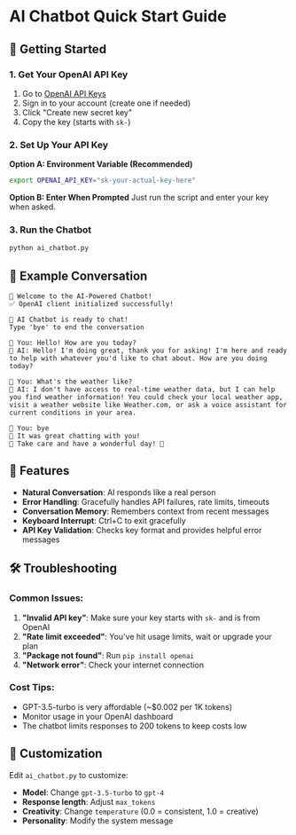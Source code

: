 # AI Chatbot Quick Start Guide

## 🚀 Getting Started

### 1. Get Your OpenAI API Key
1. Go to [OpenAI API Keys](https://platform.openai.com/api-keys)
2. Sign in to your account (create one if needed)
3. Click "Create new secret key"
4. Copy the key (starts with `sk-`)

### 2. Set Up Your API Key

**Option A: Environment Variable (Recommended)**
```bash
export OPENAI_API_KEY="sk-your-actual-key-here"
```

**Option B: Enter When Prompted**
Just run the script and enter your key when asked.

### 3. Run the Chatbot
```bash
python ai_chatbot.py
```

## 💬 Example Conversation

```
🤖 Welcome to the AI-Powered Chatbot!
✅ OpenAI client initialized successfully!

🤖 AI Chatbot is ready to chat!
Type 'bye' to end the conversation

👤 You: Hello! How are you today?
🤖 AI: Hello! I'm doing great, thank you for asking! I'm here and ready to help with whatever you'd like to chat about. How are you doing today?

👤 You: What's the weather like?
🤖 AI: I don't have access to real-time weather data, but I can help you find weather information! You could check your local weather app, visit a weather website like Weather.com, or ask a voice assistant for current conditions in your area.

👤 You: bye
🤖 It was great chatting with you!
🤖 Take care and have a wonderful day! 👋
```

## 🔧 Features

- **Natural Conversation**: AI responds like a real person
- **Error Handling**: Gracefully handles API failures, rate limits, timeouts
- **Conversation Memory**: Remembers context from recent messages
- **Keyboard Interrupt**: Ctrl+C to exit gracefully
- **API Key Validation**: Checks key format and provides helpful error messages

## 🛠️ Troubleshooting

### Common Issues:

1. **"Invalid API key"**: Make sure your key starts with `sk-` and is from OpenAI
2. **"Rate limit exceeded"**: You've hit usage limits, wait or upgrade your plan
3. **"Package not found"**: Run `pip install openai`
4. **"Network error"**: Check your internet connection

### Cost Tips:
- GPT-3.5-turbo is very affordable (~$0.002 per 1K tokens)
- Monitor usage in your OpenAI dashboard
- The chatbot limits responses to 200 tokens to keep costs low

## 🎯 Customization

Edit `ai_chatbot.py` to customize:
- **Model**: Change `gpt-3.5-turbo` to `gpt-4`
- **Response length**: Adjust `max_tokens`
- **Creativity**: Change `temperature` (0.0 = consistent, 1.0 = creative)
- **Personality**: Modify the system message
